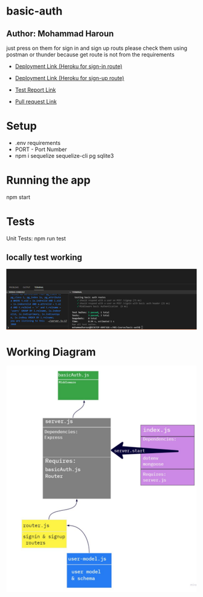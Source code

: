 # basic-auth


## Author: Mohammad Haroun
just press on them 
for sign in and sign up routs please check them using postman or thunder because get route is not from the requirements
* [Deployment Link (Heroku for sign-in route) ](https://lab06-auth.herokuapp.com/signin)

* [Deployment Link (Heroku for sign-up route) ](https://lab06-auth.herokuapp.com/signup)
* [Test Report Link ](https://github.com/Mohammad-Haroun-97/api-server/actions)
* [Pull request Link ](https://github.com/Mohammad-Haroun-97/api-server/pull/2)
# Setup
* .env requirements
* PORT - Port Number
* npm i sequelize sequelize-cli pg sqlite3
# Running the app
npm start

# Tests
Unit Tests: npm run test
## locally test working
![](Locally-test-lab06.PNG)

# Working Diagram 

![](umllab06.PNG)